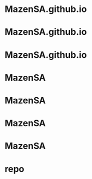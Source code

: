 # MazenSA.github.io
# MazenSA.github.io
# MazenSA.github.io
# MazenSA
# MazenSA
# MazenSA
# MazenSA
# repo
